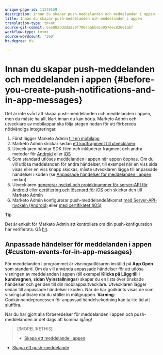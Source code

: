 ```yaml
---
unique-page-id: 11376159
description: Innan du skapar push-meddelanden och meddelanden i appen - Marketo Docs - produktdokumentation
title: Innan du skapar push-meddelanden och meddelanden i appen
translation-type: tm+mt
source-git-commit: 6ae882dddda220f7067babbe5a057eec82601abf
workflow-type: tm+mt
source-wordcount: '360'
ht-degree: 0%

---
```



# Innan du skapar push-meddelanden och meddelanden i appen {#before-you-create-push-notifications-and-in-app-messages}

Det är inte svårt att skapa push-meddelanden och meddelanden i appen, men du måste ha allt klart innan du kan börja. Marketo Admin och utvecklare av mobilappar ska följa stegen nedan för att förbereda nödvändiga integreringar.

1. Först lägger Marketo Admin [till en mobilapp](add-a-mobile-app.md)
1. Marketo Admin skickar sedan [ett kodfragment till utvecklaren](send-sdk-code-to-a-developer.md)
1. Utvecklaren hämtar SDK-filen och inkluderar fragment och andra metoder för [Android](https://developers.marketo.com/documentation/mobile/installation-instructions-on-android/) eller [iOS](https://developers.marketo.com/documentation/mobile/installation-instructions-on-ios/)
1. Som standard utlöses meddelanden i appen när appen öppnas. Om du vill utlösa meddelanden för andra händelser, till exempel när en viss sida visas eller en viss knapp skickas, måste utvecklaren lägga till anpassade händelser i koden (se [Anpassade händelser för meddelanden i appen](#CustomEvents) nedan)
1. Utvecklaren [genererar nyckel och projektnummer för server-API för Android](https://developers.marketo.com/documentation/mobile/enabling-push-notifications-on-android/) eller [certifiering och lösenord för iOS](https://developers.marketo.com/documentation/mobile/enabling-push-notifications-on-ios/) och skickar den till Marketo Admin
1. Marketo Admin konfigurerar push-meddelandeåtkomst [med Server-API-nyckeln (Android)](configure-mobile-app-android-push-access.md) eller [med certifikatet (iOS)](configure-mobile-app-ios-push-access.md)

>[!TIP]
>
>Det är enkelt för Marketo Admin att kontrollera om din push-konfiguration har verifierats. Gå [hit](verify-push-configuration.md).

## Anpassade händelser för meddelanden i appen {#custom-events-for-in-app-messages}

För meddelanden i programmet är visningsutlösaren inställd på **App Open** som standard. Om du vill använda anpassade händelser för att utlösa visningen av meddelanden i appen (till exempel **Klicka på Lägg till i kundvagnen**, **sidan Vyinställningar**) skapar du en lista över önskade händelser och ger den till din mobilappsutvecklare. Utvecklaren lägger sedan till anpassade händelser i koden. När de har godkänts visas de som visningsutlösare när du ställer in målgruppen. **Varning**: Godkännandeprocessen för anpassad händelsekodning kan ta lite tid att slutföra.

När du har gjort alla förberedelser för meddelanden i appen och push-meddelanden är det dags att komma igång!

>[!MORELIKETHIS]
>
>* [Skapa ett meddelande i appen](https://docs.marketo.com/display/docs/create+an+in-app+message)
   >
   >
* [Skapa ett push-meddelande](../../../product-docs/mobile-marketing/push-notifications/create-a-push-notification.md)

>



